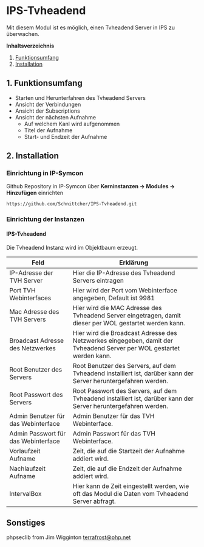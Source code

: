 # IPS-Tvheadend
Mit diesem Modul ist es möglich, einen Tvheadend Server in IPS zu überwachen.


**Inhaltsverzeichnis**

1. [Funktionsumfang](#1-funktionsumfang)  
2. [Installation](#2-installation) 

## 1. Funktionsumfang 
* Starten und Herunterfahren des Tvheadend Servers
* Ansicht der Verbindungen
* Ansicht der Subscriptions
* Ansicht der nächsten Aufnahme
    * Auf welchem Kanl wird aufgenommen
    * Titel der Aufnahme
    * Start- und Endzeit der Aufnahme
 
## 2. Installation

### Einrichtung in IP-Symcon
Github Repository in IP-Symcon über **Kerninstanzen -> Modules -> Hinzufügen** einrichten

`https://github.com/Schnittcher/IPS-Tvheadend.git` 

### Einrichtung der Instanzen

#### IPS-Tvheadend
Die Tvheadend Instanz wird im Objektbaum erzeugt.

Feld | Erklärung
------------ | -------------
IP-Adresse der TVH Server | Hier die IP-Adresse des Tvheadend Servers eintragen
Port TVH Webinterfaces | Hier wird der Port vom Webinterface angegeben, Default ist 9981
Mac Adresse des TVH Servers | Hier wird die MAC Adresse des Tvheadend Server eingetragen, damit dieser per WOL gestartet werden kann.
Broadcast Adresse des Netzwerkes |Hier wird die Broadcast Adresse des Netzwerkes eingegeben, damit der Tvheadend Server per WOL gestartet werden kann.
Root Benutzer des Servers | Root Benutzer des Servers, auf dem Tvheadend installiert ist, darüber kann der Server heruntergefahren werden.
Root Passwort des Servers | Root Passwort des Servers, auf dem Tvheadend installiert ist, darüber kann der Server heruntergefahren werden.
Admin Benutzer für das Webinterface | Admin Benutzer für das TVH Webinterface.
Admin Passwort für das Webinterface | Admin Passwort für das TVH Webinterface.
Vorlaufzeit Aufname | Zeit, die auf die Startzeit der Aufnahme addiert wird.
Nachlaufzeit Aufname | Zeit, die auf die Endzeit der Aufnahme addiert wird.
IntervalBox | Hier kann de Zeit eingestellt werden, wie oft das Modul die Daten vom Tvheadend Server abfragt.

## Sonstiges

phpseclib from Jim Wigginton terrafrost@php.net